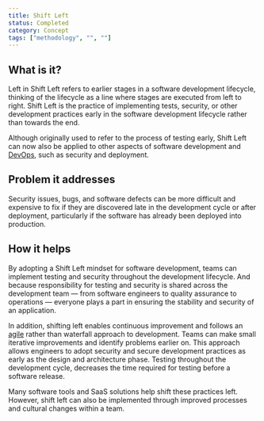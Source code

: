 ```yaml
---
title: Shift Left
status: Completed
category: Concept
tags: ["methodology", "", ""]
---
```


## What is it?

Left in Shift Left refers to earlier stages in a software development lifecycle, 
thinking of the lifecycle as a line where stages are executed from left to right. 
Shift Left is the practice of implementing tests, security, or other development practices 
early in the software development lifecycle rather than towards the end. 

Although originally used to refer to the process of testing early, 
Shift Left can now also be applied to other aspects of software development and [DevOps](/devops/), such as security and deployment. 

## Problem it addresses

Security issues, bugs, and software defects can be more difficult and expensive to fix 
if they are discovered late in the development cycle or after deployment, 
particularly if the software has already been deployed into production. 

## How it helps

By adopting a Shift Left mindset for software development, 
teams can implement testing and security throughout the development lifecycle. 
And because responsibility for testing and security is shared across the development team 
— from software engineers to quality assurance to operations — 
everyone plays a part in ensuring the stability and security of an application. 

In addition, shifting left enables continuous improvement and 
follows an [agile](/agile-software-development/) rather than waterfall approach to development. 
Teams can make small iterative improvements and identify problems earlier on. 
This approach allows engineers to adopt security and secure development practices 
as early as the design and architecture phase. 
Testing throughout the development cycle, decreases the time required for testing before a software release. 

Many software tools and SaaS solutions help shift these practices left. 
However, shift left can also be implemented through improved processes and cultural changes within a team.
